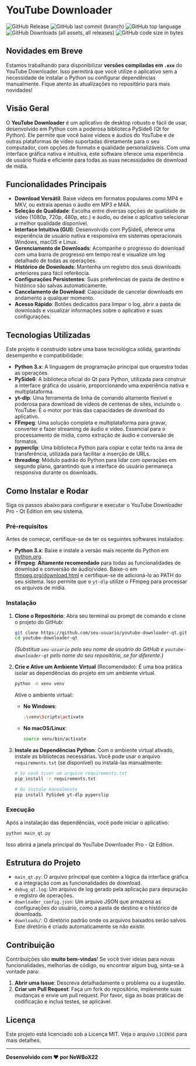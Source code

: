 # YouTube Downloader

![GitHub Release](https://img.shields.io/github/v/release/NeWBoX22/yt-downloader) ![GitHub last commit (branch)](https://img.shields.io/github/last-commit/NeWBoX22/yt-downloader/main) ![GitHub top language](https://img.shields.io/github/languages/top/NeWBoX22/yt-downloader) ![GitHub Downloads (all assets, all releases)](https://img.shields.io/github/downloads/NeWBoX22/yt-downloader/total) 
![GitHub code size in bytes](https://img.shields.io/github/languages/code-size/NeWBoX22/yt-downloader)

## Novidades em Breve

Estamos trabalhando para disponibilizar **versões compiladas em `.exe`** do YouTube Downloader. Isso permitirá que você utilize o aplicativo sem a necessidade de instalar o Python ou configurar dependências manualmente. Fique atento às atualizações no repositório para mais novidades!


## Visão Geral

O **YouTube Downloader** é um aplicativo de desktop robusto e fácil de usar, desenvolvido em Python com a poderosa biblioteca PySide6 (Qt for Python). Ele permite que você baixe vídeos e áudios do YouTube e de outras plataformas de vídeo suportadas diretamente para o seu computador, com opções de formato e qualidade personalizáveis. Com uma interface gráfica nativa e intuitiva, este software oferece uma experiência de usuário fluida e eficiente para todas as suas necessidades de download de mídia.

## Funcionalidades Principais

- **Download Versátil**: Baixe vídeos em formatos populares como MP4 e MKV, ou extraia apenas o áudio em MP3 e M4A.
- **Seleção de Qualidade**: Escolha entre diversas opções de qualidade de vídeo (1080p, 720p, 480p, etc.) e áudio, ou deixe o aplicativo selecionar a melhor qualidade disponível.
- **Interface Intuitiva (GUI)**: Desenvolvido com PySide6, oferece uma experiência de usuário nativa e responsiva em sistemas operacionais Windows, macOS e Linux.
- **Gerenciamento de Downloads**: Acompanhe o progresso do download com uma barra de progresso em tempo real e visualize um log detalhado de todas as operações.
- **Histórico de Downloads**: Mantenha um registro dos seus downloads anteriores para fácil referência.
- **Configurações Persistentes**: Suas preferências de pasta de destino e histórico são salvas automaticamente.
- **Cancelamento de Download**: Capacidade de cancelar downloads em andamento a qualquer momento.
- **Acesso Rápido**: Botões dedicados para limpar o log, abrir a pasta de downloads e visualizar informações sobre o aplicativo e suas configurações.

## Tecnologias Utilizadas

Este projeto é construído sobre uma base tecnológica sólida, garantindo desempenho e compatibilidade:

- **Python 3.x**: A linguagem de programação principal que orquestra todas as operações.
- **PySide6**: A biblioteca oficial do Qt para Python, utilizada para construir a interface gráfica do usuário, proporcionando uma experiência nativa e multiplataforma.
- **yt-dlp**: Uma ferramenta de linha de comando altamente flexível e poderosa para download de vídeos de centenas de sites, incluindo o YouTube. É o motor por trás das capacidades de download do aplicativo.
- **FFmpeg**: Uma solução completa e multiplataforma para gravar, converter e fazer streaming de áudio e vídeo. Essencial para o processamento de mídia, como extração de áudio e conversão de formatos.
- **pyperclip**: Uma biblioteca Python para copiar e colar texto na área de transferência, utilizada para facilitar a inserção de URLs.
- **threading**: Módulo padrão do Python para lidar com operações em segundo plano, garantindo que a interface do usuário permaneça responsiva durante os downloads.

## Como Instalar e Rodar

Siga os passos abaixo para configurar e executar o YouTube Downloader Pro - Qt Edition em seu sistema.

### Pré-requisitos

Antes de começar, certifique-se de ter os seguintes softwares instalados:

- **Python 3.x**: Baixe e instale a versão mais recente do Python em [python.org](https://www.python.org/downloads/).
- **FFmpeg**: **Altamente recomendado** para todas as funcionalidades de download e conversão de áudio/vídeo. Baixe-o em [ffmpeg.org/download.html](https://ffmpeg.org/download.html) e certifique-se de adicioná-lo ao PATH do seu sistema. Isso permite que o `yt-dlp` utilize o FFmpeg para processar os arquivos de mídia.

### Instalação

1. **Clone o Repositório**:
   Abra seu terminal ou prompt de comando e clone o projeto do GitHub:
   ```bash
   git clone https://github.com/seu-usuario/youtube-downloader-qt.git
   cd youtube-downloader-qt
   ```
   *(Substitua `seu-usuario` pelo seu nome de usuário do GitHub e `youtube-downloader-qt` pelo nome do seu repositório, se for diferente.)*

2. **Crie e Ative um Ambiente Virtual** (Recomendado):
   É uma boa prática isolar as dependências do projeto em um ambiente virtual.
   ```bash
   python -m venv venv
   ```
   Ative o ambiente virtual:
   - **No Windows**:
     ```bash
     .\venv\Scripts\activate
     ```
   - **No macOS/Linux**:
     ```bash
     source venv/bin/activate
     ```

3. **Instale as Dependências Python**:
   Com o ambiente virtual ativado, instale as bibliotecas necessárias. Você pode usar o arquivo `requirements.txt` (se disponível) ou instalá-las manualmente:
   ```bash
   # Se você tiver um arquivo requirements.txt
   pip install -r requirements.txt
   
   # Ou instale manualmente
   pip install PySide6 yt-dlp pyperclip
   ```

### Execução

Após a instalação das dependências, você pode iniciar o aplicativo:

```bash
python main_qt.py
```

Isso abrirá a janela principal do YouTube Downloader Pro - Qt Edition.

## Estrutura do Projeto

- `main_qt.py`: O arquivo principal que contém a lógica da interface gráfica e a integração com as funcionalidades de download.
- `debug_qt.log`: Um arquivo de log gerado pela aplicação para depuração e registro de operações.
- `downloader_config.json`: Um arquivo JSON que armazena as configurações do usuário, como a pasta de destino e o histórico de downloads.
- `downloads/`: O diretório padrão onde os arquivos baixados serão salvos. Este diretório é criado automaticamente se não existir.

## Contribuição

Contribuições são **muito bem-vindas**! Se você tiver ideias para novas funcionalidades, melhorias de código, ou encontrar algum bug, sinta-se à vontade para:

1.  **Abrir uma Issue**: Descreva detalhadamente o problema ou a sugestão.
2.  **Criar um Pull Request**: Faça um fork do repositório, implemente suas mudanças e envie um pull request. Por favor, siga as boas práticas de codificação e inclua testes, se aplicável.

## Licença

Este projeto está licenciado sob a Licença MIT. Veja o arquivo `LICENSE` para mais detalhes.

---

**Desenvolvido com ❤️ por NeWBoX22**


